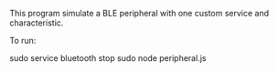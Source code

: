 This program simulate a BLE peripheral with one custom service and characteristic.

To run:

sudo service bluetooth stop
sudo node peripheral.js
